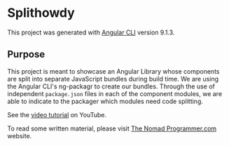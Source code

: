 # Splithowdy

This project was generated with [Angular CLI](https://github.com/angular/angular-cli) version 9.1.3.

## Purpose

This project is meant to showcase an Angular Library whose components are split into separate JavaScript bundles during build time. We are using the Angular CLI's ng-packagr to create our bundles. Through the use of independent `package.json` files in each of the component modules, we are able to indicate to the packager which modules need code splitting.

See the [video tutorial](https://www.youtube.com/playlist?list=PLcmxQITOQb2XCIEcMIzc5SptjxmHdZVHc) on YouTube.

To read some written material, please visit [The Nomad Programmer.com](https://thenomadprogrammer.com) website.
